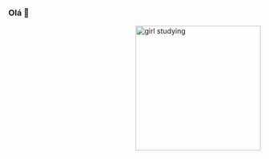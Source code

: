 ### Olá 👋

<img align="right" src="![girl-gif](https://github.com/rochathayna/rochathayna/assets/108888487/66ae80cc-6308-4f02-a985-1a040360cebb)" width="250px" alt="girl studying">

